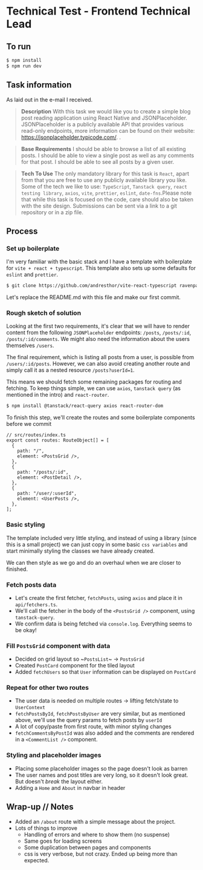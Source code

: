 # Technical Test - Frontend Technical Lead

## To run

```bash
$ npm install
$ npm run dev
```

## Task information

As laid out in the e-mail I received.

> **Description**
> With this task we would like you to create a simple blog post reading application using React Native and JSONPlaceholder. JSONPlaceholder is a publicly available API that provides various read-only endpoints, more information can be found on their website: https://jsonplaceholder.typicode.com/. .

> **Base Requirements**
> I should be able to browse a list of all existing posts.
> I should be able to view a single post as well as any comments for that post.
> I should be able to see all posts by a given user.

> **Tech To Use**
> The only mandatory library for this task is `React`, apart from that you are free to use any publicly available library you like. Some of the tech we like to use: `TypeScript`, `Tanstack query`, `react testing library`, `axios`, `vite`, `prettier`, `eslint`, `date-fns`.Please note that while this task is focused on the code, care should also be taken with the site design.
> Submissions can be sent via a link to a git repository or in a zip file.

## Process

### Set up boilerplate

I'm very familiar with the basic stack and I have a template with boilerplate for `vite + react + typescript`. This template also sets up some defaults for `eslint` and `prettier`.

```bash
$ git clone https://github.com/andresthor/vite-react-typescript ravenpack-frontend-test
```

Let's replace the README.md with this file and make our first commit.

### Rough sketch of solution

Looking at the first two requirements, it's clear that we will have to render content from the following `JSONPlaceholder` endpoints: `/posts`, `/posts/:id`, `/posts/:id/comments`. We might also need the information about the users themselves `/users`.

The final requirement, which is listing all posts from a user, is possible from `/users/:id/posts`. However, we can also avoid creating another route and simply call it as a nested resource `/posts?userId=1`.

This means we should fetch some remaining packages for routing and fetching. To keep things simple, we can use `axios`, `tanstack query` (as mentioned in the intro) and `react-router`.

```bash
$ npm install @tanstack/react-query axios react-router-dom
```

To finish this step, we'll create the routes and some boilerplate components before we commit

```react
// src/routes/index.ts
export const routes: RouteObject[] = [
  {
    path: "/",
    element: <PostsGrid />,
  },
  {
    path: "/posts/:id",
    element: <PostDetail />,
  },
  {
    path: "/user/:userId",
    element: <UserPosts />,
  },
];
```
### Basic styling

The template included very little styling, and instead of using a library (since this is a small project) we can just copy in some basic `css variables` and start minimally styling the classes we have already created.

We can then style as we go and do an overhaul when we are closer to finished.

### Fetch posts data

- Let's create the first fetcher, `fetchPosts`, using `axios` and place it in `api/fetchers.ts`.
- We'll call the fetcher in the body of the `<PostsGrid />` component, using `tanstack-query`.
- We confirm data is being fetched via `console.log`. Everything seems to be okay!

### Fill `PostsGrid` component with data

- Decided on grid layout so ~`PostsList`~ -> `PostsGrid`
- Created `PostCard` component for the tiled layout
- Added `fetchUsers` so that `User` information can be displayed on `PostCard`

### Repeat for other two routes

- The user data is needed on multiple routes -> lifting fetch/state to `UserContext`
- `fetchPostsById`, `fetchPostsByUser` are very similar, but as mentioned above, we'll use the query params to fetch posts by `userId`
- A lot of copy/paste from first route, with minor styling changes
- `fetchCommentsByPostId` was also added and the comments are rendered in a `<CommentList />` component.

### Styling and placeholder images

- Placing some placeholder images so the page doesn't look as barren
- The user names and post titles are very long, so it doesn't look great. But doesn't _break_ the layout either.
- Adding a `Home` and `About` in navbar in header

## Wrap-up // Notes

- Added an `/about` route with a simple message about the project.
- Lots of things to improve
  - Handling of errors and where to show them (no suspense)
  - Same goes for loading screens
  - Some duplication between pages and components
  - css is very verbose, but not crazy. Ended up being more than expected.

